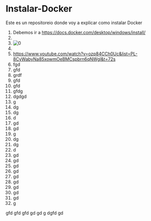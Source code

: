   # Instalar-Docker
Este es un repositoreio donde voy a explicar como instalar Docker

1. Debemos ir a https://docs.docker.com/desktop/windows/install/
2. 
3. ![0](https://user-images.githubusercontent.com/91874499/165945512-722ff97a-95b7-43d3-b852-a3d75e93fa9d.PNG)
4. 
5. https://www.youtube.com/watch?v=ozp84CCh0Uc&list=PL-8CyWabyNa85xowmOeBMCspbrn6qNWgl&t=72s
6. fgd
7. gfd
8. grdf
9. gfd
10. gfd
11. gfdg
12. dgdgd
13. g
14. dg
15. dg
16. d
17. gd
18. gd
19. g
20. dg
21. dg
22. d
23. gd
24. gd
25. gd
26. gd
27. gd
28. gd
29. gd
30. gd
31. gd
32. g

gfd
gfd
gfd
gd
gd
g
dgfd
gd
